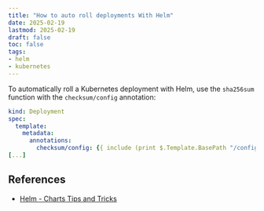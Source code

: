 ```yaml
---
title: "How to auto roll deployments With Helm"
date: 2025-02-19
lastmod: 2025-02-19
draft: false
toc: false
tags:
- helm
- kubernetes
---
```


To automatically roll a Kubernetes deployment with Helm, use the
`sha256sum` function with the `checksum/config` annotation:

```yml
kind: Deployment
spec:
  template:
    metadata:
      annotations:
        checksum/config: {{ include (print $.Template.BasePath "/configmap.yaml") . | sha256sum }}
[...]
```

## References
- [Helm - Charts Tips and Tricks](https://helm.sh/docs/howto/charts_tips_and_tricks/#automatically-roll-deployments)
